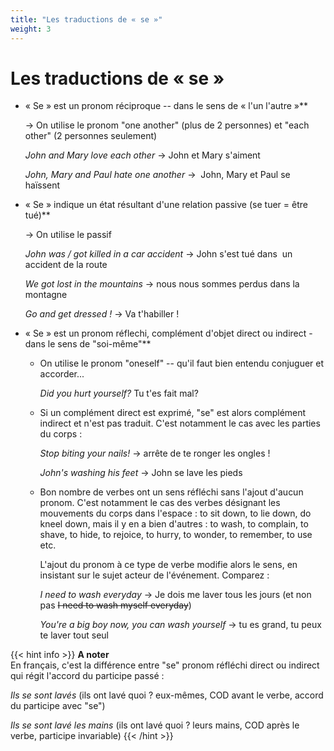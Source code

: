 ```yaml
---
title: "Les traductions de « se »"
weight: 3
---
```


# Les traductions de « se »

- « Se » est un pronom réciproque -- dans le sens de « l'un l'autre »**

    → On utilise le pronom "one another" (plus de 2 personnes) et "each other" (2 personnes seulement)

    *John and Mary love each other*  → John et Mary s'aiment

    *John, Mary and Paul hate one another* →  John, Mary et Paul se haïssent

- « Se » indique un état résultant d'une relation passive (se tuer = être tué)**

    → On utilise le passif

    *John was / got killed in a car accident*  → John s'est tué dans  un accident de la route

    *We got lost in the mountains* → nous nous sommes perdus dans la montagne

    *Go and get dressed !*  → Va t'habiller !

- « Se » est un pronom réflechi, complément d'objet direct ou indirect -  dans le sens de "soi-même"**

    - On utilise le pronom "oneself" -- qu'il faut bien entendu conjuguer et accorder...

        *Did you hurt yourself?* Tu t'es fait mal?

    - Si un complément direct est exprimé, "se" est alors complément indirect et n'est pas traduit. C'est notamment le cas avec les parties du corps :

        *Stop biting your nails!* → arrête de te ronger les ongles !

        *John's washing his feet*  → John se lave les pieds

    - Bon nombre de verbes ont un sens réfléchi sans l'ajout d'aucun pronom. C'est notamment le cas des verbes désignant les mouvements du corps dans l'espace : to sit down, to lie down, do kneel down, mais il y en a bien d'autres : to wash, to complain, to shave, to hide, to rejoice, to hurry, to wonder, to remember, to use etc.

        L'ajout du pronom à ce type de verbe modifie alors le sens, en insistant sur le sujet acteur de l'événement. Comparez :

        *I need to wash everyday*  → Je dois me laver tous les jours (et non pas ~~I need to wash myself everyday~~)

        *You're a big boy now, you can wash yourself*  → tu es grand, tu peux te laver tout seul

{{< hint info >}}
**A noter**<br>
En français, c'est la différence entre "se" pronom réfléchi direct ou indirect qui régit l'accord du participe passé :

*Ils se sont lavés* (ils ont lavé quoi ? eux-mêmes, COD avant le verbe, accord du participe avec "se")

*Ils se sont lavé les mains* (ils ont lavé quoi ? leurs mains, COD après le verbe, participe invariable)
{{< /hint >}}
